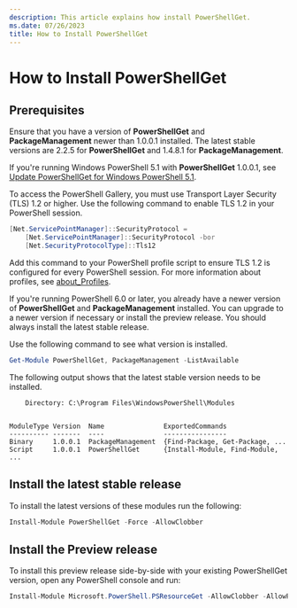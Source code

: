 ```yaml
---
description: This article explains how install PowerShellGet.
ms.date: 07/26/2023
title: How to Install PowerShellGet
---
```

# How to Install PowerShellGet

## Prerequisites

Ensure that you have a version of **PowerShellGet** and **PackageManagement** newer than 1.0.0.1
installed. The latest stable versions are 2.2.5 for **PowerShellGet** and 1.4.8.1 for
**PackageManagement**.

If you're running Windows PowerShell 5.1 with **PowerShellGet** 1.0.0.1, see
[Update PowerShellGet for Windows PowerShell 5.1](update-powershell-51.md).

To access the PowerShell Gallery, you must use Transport Layer Security (TLS) 1.2 or higher. Use the
following command to enable TLS 1.2 in your PowerShell session.

```powershell
[Net.ServicePointManager]::SecurityProtocol =
    [Net.ServicePointManager]::SecurityProtocol -bor
    [Net.SecurityProtocolType]::Tls12
```

Add this command to your PowerShell profile script to ensure TLS 1.2 is configured for every
PowerShell session. For more information about profiles, see [about_Profiles][01].

If you're running PowerShell 6.0 or later, you already have a newer version of **PowerShellGet** and
**PackageManagement** installed. You can upgrade to a newer version if necessary or install the
preview release. You should always install the latest stable release.

Use the following command to see what version is installed.

```powershell
Get-Module PowerShellGet, PackageManagement -ListAvailable
```

The following output shows that the latest stable version needs to be installed.

```Output
    Directory: C:\Program Files\WindowsPowerShell\Modules


ModuleType Version  Name               ExportedCommands
---------- -------  ----               ----------------
Binary     1.0.0.1  PackageManagement  {Find-Package, Get-Package, ...
Script     1.0.0.1  PowerShellGet      {Install-Module, Find-Module, ...
```

## Install the latest stable release

To install the latest versions of these modules run the following:

```powershell
Install-Module PowerShellGet -Force -AllowClobber
```

## Install the Preview release

To install this preview release side-by-side with your existing PowerShellGet version, open any
PowerShell console and run:

```powershell
Install-Module Microsoft.PowerShell.PSResourceGet -AllowClobber -AllowPrerelease
```

<!-- link references -->
[01]: /powershell/module/microsoft.powershell.core/about/about_profiles
